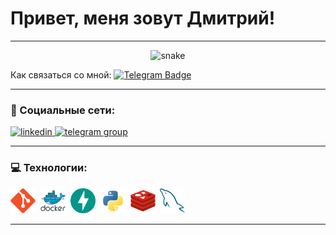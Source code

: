 
# Привет, меня зовут Дмитрий!

---



<p align="center">
 <img width="600" src="assets/github-snake.svg" alt="snake"/>
</p>



Как связаться со мной: [![Telegram Badge](https://img.shields.io/badge/Dima_Litvinenko-blue?style=flat&logo=Telegram&logoColor=white)](https://t.me/Dima_Litvinenko)


---

### 🤝 Социальные сети:

  <div id="badges">
    <a href="https://web.whatsapp.com/" target="_blank">
      <img src="https://img.shields.io/badge/WhatsApp-green?logo=linkedin&logoColor=white&style=for-the-badge" width="90" height="40" alt="linkedin" />
    </a>
    <a href="https://t.me/Dima_Litvinenko" target="_blank">
      <img src="https://cdn-icons-png.flaticon.com/512/2111/2111646.png" width="40" height="40" alt="telegram group" />
    </a>
  </div>

---

### 💻 Технологии:

<div>
  <img src="https://github.com/devicons/devicon/blob/master/icons/git/git-original.svg" title="git" alt="git" width="40" height="40"/>&nbsp
  <img src="https://github.com/devicons/devicon/blob/master/icons/docker/docker-original-wordmark.svg" title="Docker" alt="Docker" width="40" height="40"/>&nbsp
  <img src="https://github.com/devicons/devicon/blob/master/icons/fastapi/fastapi-original.svg" title="FasAPI" alt="FasAPI" width="40" height="40"/>&nbsp
  <img src="https://github.com/devicons/devicon/blob/master/icons/python/python-original.svg" title="Python" alt="Python" width="40" height="40"/>&nbsp
  <img src="https://github.com/devicons/devicon/blob/master/icons/redis/redis-original.svg" title="Redis" alt="Redis" width="40" height="40"/>&nbsp
  <img src="https://github.com/devicons/devicon/blob/master/icons/mysql/mysql-original.svg" title="Mysql" alt="Mysql" width="40" height="40"/>&nbsp
</div>

---

